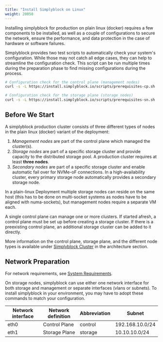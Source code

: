 ```yaml
---
title: "Install Simplyblock on Linux"
weight: 20050
---
```


Installing simplyblock for production on plain linux (docker) requires a few components to be installed, as well as a couple of configurations
to secure the network, ensure the performance, and data protection in the case of hardware or software failures.

Simplyblock provides two test scripts to automatically check your system's configuration. While those may not catch all
edge cases, they can help to streamline the configuration check. This script can be run multiple times during the
preparation phase to find missing configurations during the process.

```bash title="Automatically check your configurations"
# Configuration check for the control plane (management nodes)
curl -s -L https://install.simplyblock.io/scripts/prerequisites-cp.sh | bash

# Configuration check for the storage plane (storage nodes)
curl -s -L https://install.simplyblock.io/scripts/prerequisites-sn.sh | bash
```

## Before We Start

A simplyblock production cluster consists of three different types of nodes in the plain linux (docker) variant of the deployment:

1. _Management nodes_ are part of the control plane which managed the cluster(s). 
2. _Storage nodes_ are part of a specific storage cluster and provide capacity to the distributed storage pool. A
   production cluster requires at least **three nodes**.
3. _Secondary nodes_ are part of a specific storage cluster and enable automatic fail over for NVMe-oF connections. In a
   high-availability cluster, every primary storage node automatically provides a secondary storage node.

In a plain-linux Deployment multiple storage nodes can reside on the same host (this has to be done on multi-socket
systems as nodes have to be aligned with numa-sockets), but management nodes require a separate VM each.

A single control plane can manage one or more clusters. If started afresh, a control plane must be set up before
creating a storage cluster. If there is a preexisting control plane, an additional storage cluster can be added
to it directly.

More information on the control plane, storage plane, and the different node types is available under
[Simplyblock Cluster](../../architecture/concepts/simplyblock-cluster.md) in the architecture section.

## Network Preparation

For network requirements,
see [System Requirements](../deployment-preparation/system-requirements.md#network-requirements).

On storage nodes, simplyblock can use either one network interface for both storage and management 
or separate interfaces (vlans or subnets).
To install simplyblock in your environment, you may have to adopt these commands to match your configuration.

| Network interface | Network definition | Abbreviation | Subnet          |
|-------------------|--------------------|--------------|-----------------|
| eth0              | Control Plane      | control      | 192.168.10.0/24 |
| eth1              | Storage Plane      | storage      | 10.10.10.0/24   |


